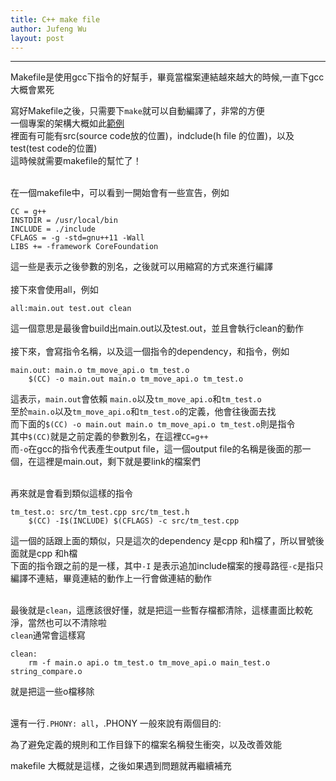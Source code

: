 ```yaml
---
title: C++ make file
author: Jufeng Wu
layout: post
---
```


----------------------
Makefile是使用gcc下指令的好幫手，畢竟當檔案連結越來越大的時候,一直下gcc大概會累死<br/> 

寫好Makefile之後，只需要下``make``就可以自動編譯了，非常的方便<br/>
一個專案的架構大概如此[範例](https://github.com/JuFengWu/cpp_examples/tree/master/make_file_example)<br/>
裡面有可能有src(source code放的位置)，indclude(h file 的位置)，以及test(test code的位置)<br/>
這時候就需要makefile的幫忙了！<br/><br/>

在一個makefile中，可以看到一開始會有一些宣告，例如<br/>
```
CC = g++
INSTDIR = /usr/local/bin
INCLUDE = ./include
CFLAGS = -g -std=gnu++11 -Wall 
LIBS += -framework CoreFoundation
```
這一些是表示之後參數的別名，之後就可以用縮寫的方式來進行編譯<br/><br/>
接下來會使用all，例如<br/>
```
all:main.out test.out clean
```
這一個意思是最後會build出main.out以及test.out，並且會執行clean的動作<br/><br/>
接下來，會寫指令名稱，以及這一個指令的dependency，和指令，例如
```
main.out: main.o tm_move_api.o tm_test.o
	$(CC) -o main.out main.o tm_move_api.o tm_test.o
```
這表示，``main.out``會依賴 ``main.o``以及``tm_move_api.o``和``tm_test.o``<br/>
至於``main.o``以及``tm_move_api.o``和``tm_test.o``的定義，他會往後面去找<br/>
而下面的``$(CC) -o main.out main.o tm_move_api.o tm_test.o``則是指令<br/>
其中``$(CC)``就是之前定義的參數別名，在這裡``CC=g++``<br/>
而``-o``在gcc的指令代表產生output file，這一個output file的名稱是後面的那一個，在這裡是main.out，剩下就是要link的檔案們<br/><br/>

再來就是會看到類似這樣的指令<br/>
```
tm_test.o: src/tm_test.cpp src/tm_test.h
	$(CC) -I$(INCLUDE) $(CFLAGS) -c src/tm_test.cpp
```
這一個的話跟上面的類似，只是這次的dependency 是cpp 和h檔了，所以冒號後面就是cpp 和h檔<br/>
下面的指令跟之前的是一樣，其中``-I`` 是表示追加include檔案的搜尋路徑``-c``是指只編譯不連結，畢竟連結的動作上一行會做連結的動作<br/><br/>

最後就是``clean``，這應該很好懂，就是把這一些暫存檔都清除，這樣畫面比較乾淨，當然也可以不清除啦<br/>
``clean``通常會這樣寫<br/>

```
clean:
	rm -f main.o api.o tm_test.o tm_move_api.o main_test.o string_compare.o
```
就是把這一些o檔移除<br/><br/>

還有一行``.PHONY: all``，.PHONY 一般來說有兩個目的:<br/>

為了避免定義的規則和工作目錄下的檔案名稱發生衝突，以及改善效能<br/>

makefile 大概就是這樣，之後如果遇到問題就再繼續補充



